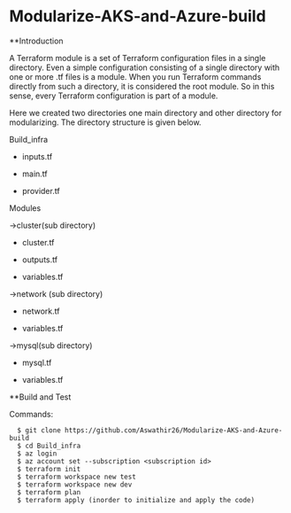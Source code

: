 # Modularize-AKS-and-Azure-build

**Introduction

A Terraform module is a set of Terraform configuration files in a single directory. Even a simple configuration consisting of a single directory with one or more .tf files is a module. When you run Terraform commands directly from such a directory, it is considered the root module. So in this sense, every Terraform configuration is part of a module.

Here we created two directories one main directory and other directory for modularizing. The directory structure is given below.

Build_infra

 - inputs.tf

 - main.tf

 - provider.tf

Modules

->cluster(sub directory)

 - cluster.tf

 - outputs.tf

 - variables.tf

->network (sub directory)

 - network.tf

 - variables.tf

->mysql(sub directory)

 - mysql.tf

 - variables.tf

**Build and Test

Commands:

      $ git clone https://github.com/Aswathir26/Modularize-AKS-and-Azure-build
      $ cd Build_infra
      $ az login
      $ az account set --subscription <subscription id>
      $ terraform init
      $ terraform workspace new test
      $ terraform workspace new dev
      $ terraform plan
      $ terraform apply (inorder to initialize and apply the code)
